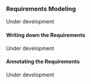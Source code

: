 ### Requirements Modeling

Under development

#### Writing down the Requirements

Under development

#### Annotating the Requirements

Under development
